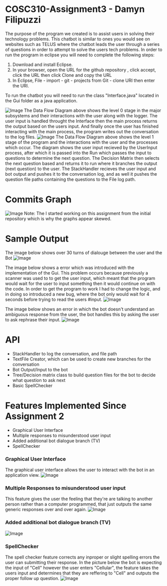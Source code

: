 # COSC310-Assignment3 - Damyn Filipuzzi


The purpose of the program we created is to assist users in solving their technology problems. This chatbot is similar to ones you would see on websites such as TELUS where the chatbot leads the user through a series of questions in order to attempt to solve the users tech problems. In order to run the program in eclipse you will need to complete the following steps:


1.	Download and install Eclipse.
2.	In your browser, open the URL for the github repository , click accept, click the URL then click Clone and copy the URL
3.	In Eclipse, File - import - git - projects from Git - clone URI then enter the URI.


To run the chatbot you will need to run the class "Interface.java" located in the Gui folder as a java application.


![Image](ReadMeImages/DFDLevel0.png)
The Data Flow Diagram above shows the level 0 stage in the major subsystems and their interactions with the user along with the logger. The user input is handled throught the Interface then the main process returns the output based on the users input. And finally once the user has finished interacting with the main process, the program writes out the conversation to the log files.
![Image](ReadMeImages/DFDLevel1.png)
The Data Flow Diagram above shows the level 1 stage of the program and the interactions with the user and the processes which occur. The diagram shows the user input recieved by the UserInput process, after which it is passed into the Run which passes the input to questions to determine the next question. The Decision Matrix then selects the next question based and returns it to run where it branches the output (next question) to the user. The StackHandler recieves the user input and bot output and pushes it to the conversation log, and as well it pushes the question file paths containing the questions to the File log path.

# Commits Graph
![Image](ReadMeImages/graph.png)
Note: The I started working on this assignment from the initial repository which is why the graphs appear skewed.
# Sample Output
The image below shows over 30 turns of dialouge between the user and the Bot
![Image](ReadMeImages/Output.png)

The image below shows a error which was introduced with the implementation of the Gui. This problem occurs because previously a scanner was used to to get the user input, which meant that the program would wait for the user to input something then it would continue on with the code. In order to get the program to work I had to change the logic, and in doing so introduced a new bug, where the bot only would wait for 4 seconds before trying to read the users #input.
![Image](ReadMeImages/GuiError.png)

The image below shows an error in which the bot doesn't understand an ambiguous response from the user, the bot handles this by asking the user to ask rephrase their input. 
![Image](ReadMeImages/Error2.png)

# API
- StackHandler to log the conversation, and file path
- TextFile Creator, which can be used to create new branches for the conversation
- Bot Output/Input to the bot
- Tree/Decision matrix class to build question files for the bot to decide what question to ask next
- Basic SpellChecker

# Features Implemented Since Assignment 2
 - Graphical User Interface
 - Multiple responses to misunderstood user input
 - Added additional bot dialogue branch (TV)
 - SpellChecker
 
### Graphical User Interface
The graphical user interface allows the user to interact with the bot in an application view. 
![Image](ReadMeImages/Output.png)

### Multiple Responses to misunderstood user input
This feature gives the user the feeling that they're are talking to another person rather than a computer programmed, that just outputs the same generic responses over and over again.
![Image](ReadMeImages/MultipleResponse.png)

### Added additional bot dialogue branch (TV)

![Image](ReadMeImages/MultipleResponse.png)

### SpellChecker
The spell checker feature corrects any inproper or slight spelling errors the user can submitting their response. In the picture below the bot is expecting the input of "Cell" however the user enters "Cellular", the feature takes the users input and determines that they are reffering to "Cell" and outputs the proper follow up question.
![Image](ReadMeImages/SpellCheck.png)
